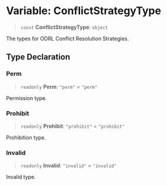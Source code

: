 # Variable: ConflictStrategyType

> `const` **ConflictStrategyType**: `object`

The types for ODRL Conflict Resolution Strategies.

## Type Declaration

### Perm

> `readonly` **Perm**: `"perm"` = `"perm"`

Permission type.

### Prohibit

> `readonly` **Prohibit**: `"prohibit"` = `"prohibit"`

Prohibition type.

### Invalid

> `readonly` **Invalid**: `"invalid"` = `"invalid"`

Invalid type.
